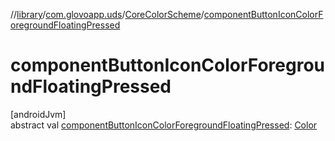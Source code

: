 //[library](../../../index.md)/[com.glovoapp.uds](../index.md)/[CoreColorScheme](index.md)/[componentButtonIconColorForegroundFloatingPressed](component-button-icon-color-foreground-floating-pressed.md)

# componentButtonIconColorForegroundFloatingPressed

[androidJvm]\
abstract val [componentButtonIconColorForegroundFloatingPressed](component-button-icon-color-foreground-floating-pressed.md): [Color](https://developer.android.com/reference/kotlin/androidx/compose/ui/graphics/Color.html)
